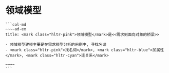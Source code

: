 # 领域模型

````col
```col-md
~~~~ad-ex
title: <mark class="hltr-pink">领域模型</mark>是<<需求到面向对象的桥梁>>

- 领域模型建模主要是在需求模型分析的用例中, 寻找名词
- <mark class="hltr-pink">找名词</mark>, <mark class="hltr-blue">加属性</mark>, <mark class="hltr-cyan">连关系</mark>

~~~~
```


````

